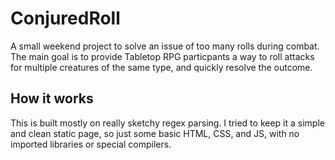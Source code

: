 # ConjuredRoll
A small weekend project to solve an issue of too many rolls during combat. The 
main goal is to provide Tabletop RPG particpants a way to roll attacks for 
multiple creatures of the same type, and quickly resolve the outcome. 

## How it works 
This is built mostly on really sketchy regex parsing. I tried to keep it a
simple and clean static page, so just some basic HTML, CSS, and JS, with no
imported libraries or special compilers. 

